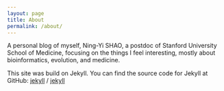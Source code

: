 ```yaml
---
layout: page
title: About
permalink: /about/
---
```


A personal blog of myself, Ning-Yi SHAO, a postdoc of Stanford University
School of Medicine, focusing on the things I feel interesting, mostly about
bioinformatics, evolution, and medicine.

This site was build on Jekyll.
You can find the source code for Jekyll at GitHub:
[jekyll][jekyll-organization] /
[jekyll](https://github.com/jekyll/jekyll)


[jekyll-organization]: https://github.com/jekyll
